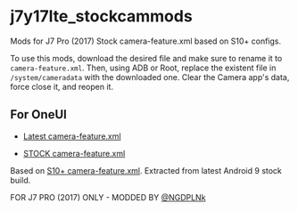 # j7y17lte_stockcammods
Mods for J7 Pro (2017) Stock camera-feature.xml based on S10+ configs.

To use this mods, download the desired file and make sure to rename it to `camera-feature.xml`. Then, using ADB or Root, replace the existent file in `/system/cameradata` with the downloaded one. Clear the Camera app's data, force close it, and reopen it.

## For OneUI

- [Latest camera-feature.xml](https://github.com/ngdplnk/j7y17lte_stockcammods/blob/main/oneui/camera-feature.xml)

- [STOCK camera-feature.xml](https://github.com/ngdplnk/j7y17lte_stockcammods/blob/main/oneui/camera-featureSTOCK.xml)


Based on [S10+ camera-feature.xml](https://github.com/ngdplnk/j7y17lte_stockcammods/blob/main/examples/camera-featureS10Plus.xml). Extracted from latest Android 9 stock build.

FOR J7 PRO (2017) ONLY - MODDED BY [@NGDPLNk](https://github.com/ngdplnk)
